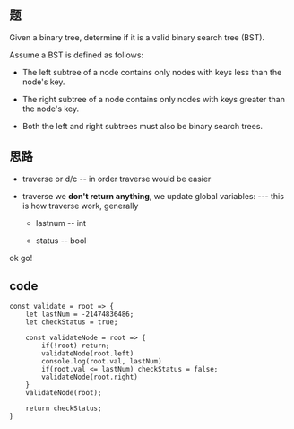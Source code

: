 ## 题

Given a binary tree, determine if it is a valid binary search tree (BST).

Assume a BST is defined as follows:

- The left subtree of a node contains only nodes with keys less than the node's key.

- The right subtree of a node contains only nodes with keys greater than the node's key.

- Both the left and right subtrees must also be binary search trees.

## 思路
- traverse or d/c -- in order traverse would be easier 

- traverse we **don't return anything**, we update global variables: --- this is how traverse work, generally 

  - lastnum -- int 
  
  - status -- bool 

ok go! 

## code

```
const validate = root => {
	let lastNum = -21474836486;
	let checkStatus = true;
	
	const validateNode = root => {
		if(!root) return;
		validateNode(root.left)
        console.log(root.val, lastNum)
		if(root.val <= lastNum) checkStatus = false;
		validateNode(root.right)
	} 
	validateNode(root);

    return checkStatus;
}

```
